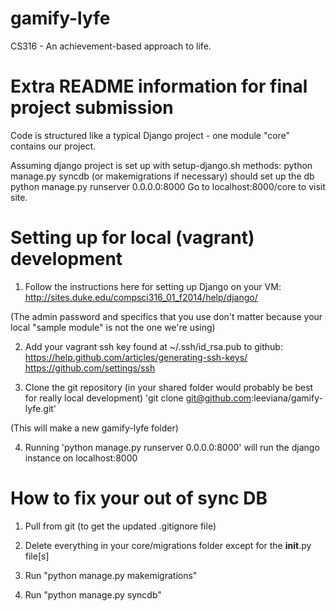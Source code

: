 gamify-lyfe
===========

CS316 - An achievement-based approach to life.

Extra README information for final project submission
=====================================================
Code is structured like a typical Django project - one module "core" contains our project.

Assuming django project is set up with setup-django.sh methods:
python manage.py syncdb (or makemigrations if necessary) should set up the db
python manage.py runserver 0.0.0.0:8000
Go to localhost:8000/core to visit site.

Setting up for local (vagrant) development
==========================================

1) Follow the instructions here for setting up Django on your VM:
http://sites.duke.edu/compsci316_01_f2014/help/django/

(The admin password and specifics that you use don't matter because your local "sample module" is not the one we're using)

2) Add your vagrant ssh key found at ~/.ssh/id_rsa.pub to github:
https://help.github.com/articles/generating-ssh-keys/
https://github.com/settings/ssh

3) Clone the git repository (in your shared folder would probably be best for really local development)
'git clone git@github.com:leeviana/gamify-lyfe.git'

(This will make a new gamify-lyfe folder)

4) Running 'python manage.py runserver 0.0.0.0:8000' will run the django instance on localhost:8000

How to fix your out of sync DB
==============================
1) Pull from git (to get the updated .gitignore file)

2) Delete everything in your core/migrations folder except for the __init__.py file[s]

3) Run "python manage.py makemigrations"

4) Run "python manage.py syncdb"
